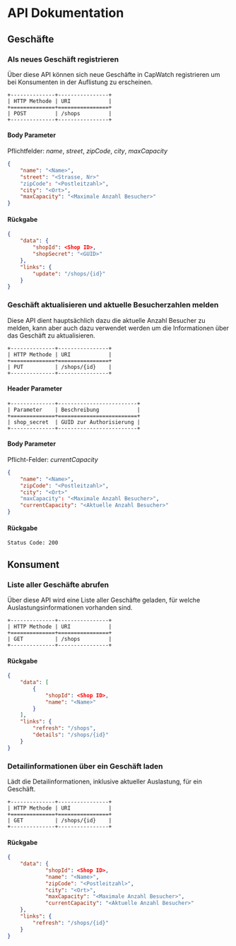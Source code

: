 # API Dokumentation

## Geschäfte

### Als neues Geschäft registrieren

Über diese API können sich neue Geschäfte in CapWatch registrieren um bei Konsumenten in der Auflistung zu erscheinen.

```eval_rst
+--------------+----------------+
| HTTP Methode | URI            |
+==============+================+
| POST         | /shops         |
+--------------+----------------+
```

#### Body Parameter

Pflichtfelder: *name*, *street*, *zipCode*, *city*, *maxCapacity*

```json
{
	"name": "<Name>",
	"street": "<Strasse, Nr>"
	"zipCode": "<Postleitzahl>",
	"city": "<Ort>",
	"maxCapacity": "<Maximale Anzahl Besucher>"
}
```

#### Rückgabe

```json
{
	"data": {
		"shopId": <Shop ID>,
		"shopSecret": "<GUID>"
	},
	"links": {
		"update": "/shops/{id}"
	}
}
```

### Geschäft aktualisieren und aktuelle Besucherzahlen melden

Diese API dient hauptsächlich dazu die aktuelle Anzahl Besucher zu melden, kann aber auch dazu verwendet werden um die Informationen über das Geschäft zu aktualisieren.

```eval_rst
+--------------+----------------+
| HTTP Methode | URI            |
+==============+================+
| PUT          | /shops/{id}    |
+--------------+----------------+
```

#### Header Parameter

```eval_rst
+--------------+-------------------------+
| Parameter    | Beschreibung            |
+==============+=========================+
| shop_secret  | GUID zur Authorisierung |
+--------------+-------------------------+
```

#### Body Parameter

Pflicht-Felder: *currentCapacity*

```json
{
	"name": "<Name>",
	"zipCode": "<Postleitzahl>",
	"city": "<Ort>"
	"maxCapacity": "<Maximale Anzahl Besucher>",
	"currentCapacity": "<Aktuelle Anzahl Besucher>"
}
```

#### Rückgabe

```
Status Code: 200
```

## Konsument

### Liste aller Geschäfte abrufen

Über diese API wird eine Liste aller Geschäfte geladen, für welche Auslastungsinformationen vorhanden sind.

```eval_rst
+--------------+----------------+
| HTTP Methode | URI            |
+==============+================+
| GET          | /shops         |
+--------------+----------------+
```

#### Rückgabe

```json
{
	"data": [
		{
			"shopId": <Shop ID>,
			"name": "<Name>"
		}
	],
	"links": {
		"refresh": "/shops",
		"details": "/shops/{id}"
	}
}
```

### Detailinformationen über ein Geschäft laden

Lädt die Detailinformationen, inklusive aktueller Auslastung, für ein Geschäft.

```eval_rst
+--------------+----------------+
| HTTP Methode | URI            |
+==============+================+
| GET          | /shops/{id}    |
+--------------+----------------+
```

#### Rückgabe

```json
{
	"data": {
			"shopId": <Shop ID>,
			"name": "<Name>",
			"zipCode": "<Postleitzahl>",
			"city": "<Ort>",
			"maxCapacity": "<Maximale Anzahl Besucher>",
			"currentCapacity": "<Aktuelle Anzahl Besucher>"
	},
	"links": {
		"refresh": "/shops/{id}"
	}
}
```
